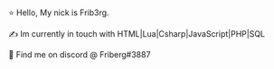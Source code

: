 ⭐ Hello, My nick is Frib3rg.

✍️ Im currently in touch with HTML|Lua|Csharp|JavaScript|PHP|SQL

💯 Find me on discord @ Friberg#3887


<!---
Freddekk-Orbit/Freddekk-Orbit is a ✨ special ✨ repository because its `README.md` (this file) appears on your GitHub profile.
You can click the Preview link to take a look at your changes.
--->
